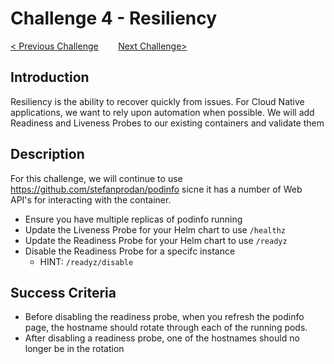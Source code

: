 # Challenge 4 - Resiliency

[< Previous Challenge](./03-gitops.md)&nbsp;&nbsp;&nbsp;&nbsp;&nbsp;&nbsp;&nbsp;&nbsp;[Next Challenge>](./05-service-mesh.md)

## Introduction

Resiliency is the ability to recover quickly from issues.  For Cloud Native applications, we want to rely upon automation when possible.  We will add Readiness and Liveness Probes to our existing containers and validate them

## Description

For this challenge, we will continue to use https://github.com/stefanprodan/podinfo sicne it has a number of Web API's for interacting with the container.  

- Ensure you have multiple replicas of podinfo running
- Update the Liveness Probe for your Helm chart to use `/healthz`
- Update the Readiness Probe for your Helm chart to use `/readyz`
- Disable the Readiness Probe for a specifc instance
    - HINT: `/readyz/disable`

## Success Criteria

- Before disabling the readiness probe, when you refresh the podinfo page, the hostname should rotate through each of the running pods.
- After disabling a readiness probe, one of the hostnames should no longer be in the rotation
